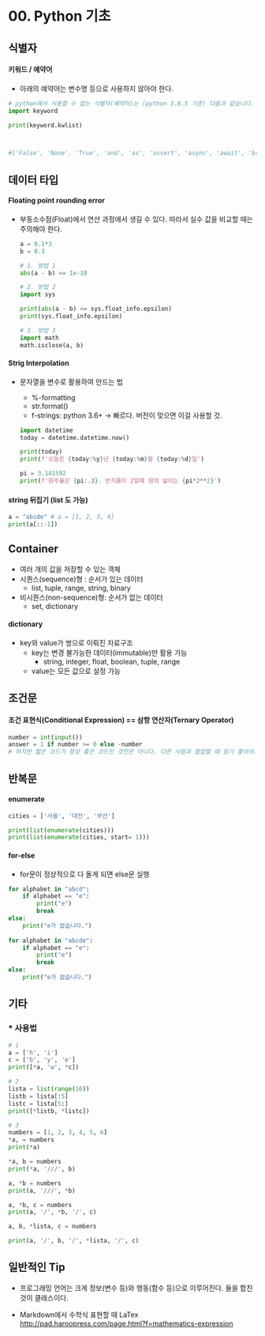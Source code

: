 # 00. Python 기초



## 식별자

#### 키워드 / 예약어

- 아래의 예약어는 변수명 등으로 사용하지 않아야 한다.

``` python
# python에서 사용할 수 없는 식별자(예약어)는 (python 3.8.5 기준) 다음과 같습니다.
import keyword

print(keyword.kwlist)



#['False', 'None', 'True', 'and', 'as', 'assert', 'async', 'await', 'break', 'class',  'continue', 'def', 'del', 'elif', 'else', 'except', 'finally', 'for', 'from', 'global', 'if', 'import', 'in', 'is', 'lambda', 'nonlocal', 'not', 'or', 'pass', 'raise', 'return', 'try', 'while', 'with', 'yield']
```



## 데이터 타입

#### Floating point rounding error

- 부동소수점(Float)에서 연산 과정에서 생길 수 있다. 따라서 실수 값을 비교할 때는 주의해야 한다.

  ``` python
  a = 0.1*3
  b = 0.3
  
  # 1. 방법 1
  abs(a - b) <= 1e-10
  
  # 2. 방법 2 
  import sys
  
  print(abs(a - b) <= sys.float_info.epsilon)
  print(sys.float_info.epsilon)
  
  # 3. 방법 3
  import math
  math.isclose(a, b)
  ```


#### Strig Interpolation

- 문자열을 변수로 활용하여 만드는 법

  - %-formatting
  - str.format()
  - f-strings: python 3.6+ -> 빠르다. 버전이 맞으면 이걸 사용할 것.

  ``` python
  import datetime
  today = datetime.datetime.now()
  
  print(today)
  print(f'오늘은 {today:%y}년 {today:%m}월 {today:%d}일')
  
  pi = 3.141592
  print(f'원주율은 {pi:.3}. 반지름이 2일때 원의 넓이는 {pi*2**2}')
  ```


#### string 뒤집기 (list 도 가능)

``` python
a = "abcde" # a = [1, 2, 3, 4]
print(a[::-1])
```





## Container

- 여러 개의 값을 저장할 수 있는 객체
- 시퀀스(sequence)형 : 순서가 있는 데이터
  - list, tuple, range, string, binary
- 비시퀀스(non-sequence)형: 순서가 없는 데이터
  - set, dictionary

#### dictionary

- key와 value가 쌍으로 이뤄진 자료구조
  - key는 변경 불가능한 데이터(immutable)만 활용 가능
    - string, integer, float, boolean, tuple, range
  - value는 모든 값으로 설정 가능 



## 조건문

#### 조건 표현식(Conditional Expression) == 삼항 연산자(Ternary Operator)

``` python
number = int(input())
answer = 1 if number >= 0 else -number 
# 하지만 짧은 코드가 항상 좋은 코드인 것만은 아니다. 다른 사람과 협업할 때 읽기 좋아야.
```



## 반복문

#### enumerate

``` python
cities = ['서울', '대전', '부산']

print(list(enumerate(cities)))
print(list(enumerate(cities, start= 1)))
```

#### for-else

- for문이 정상적으로 다 돌게 되면 else문 실행 

``` python
for alphabet in "abcd":
    if alphabet == "e":
        print("e")
        break
else:
    print("e가 없습니다.")
    
for alphabet in "abcde":
    if alphabet == "e":
        print("e")
        break
else:
    print("e가 없습니다.")
```



## 기타

### * 사용법

```python
# 1
a = ['h', 'i']
c = ['b', 'y', 'e']
print([*a, 'w', *c])

# 2
lista = list(range(10))
listb = lista[:5]
listc = lista[5:]
print([*listb, *listc])

# 3
numbers = [1, 2, 3, 4, 5, 6]
*a, = numbers
print(*a)

*a, b = numbers
print(*a, '///', b)

a, *b = numbers
print(a, '///', *b)

a, *b, c = numbers
print(a, '/', *b, '/', c)

a, b, *lista, c = numbers

print(a, '/', b, '/', *lista, '/', c)
```





## 일반적인 Tip

- 프로그래밍 언어는 크게 정보(변수 등)와 행동(함수 등)으로 이루어진다. 둘을 합친 것이 클래스이다.

- Markdown에서 수학식 표현할 때 LaTex http://pad.haroopress.com/page.html?f=mathematics-expression
